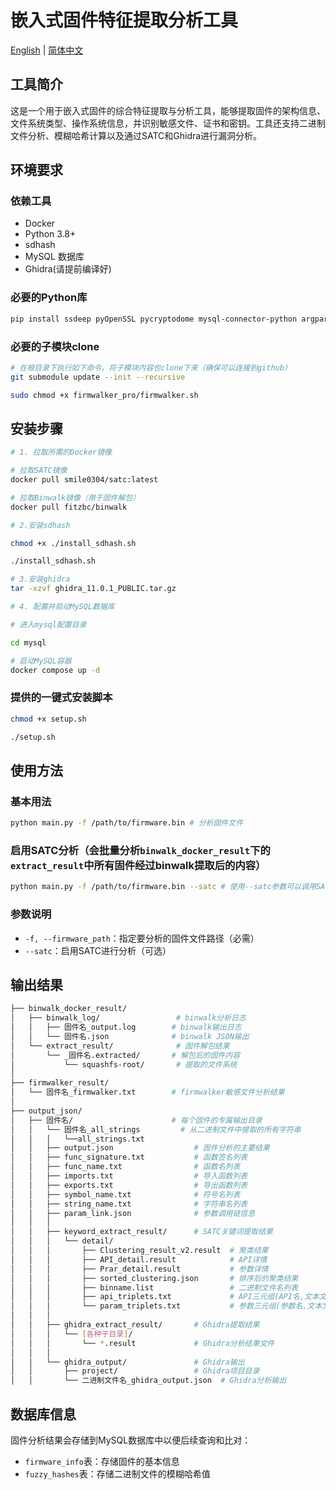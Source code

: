 # 嵌入式固件特征提取分析工具

[English](README.md) | [简体中文](README-zh.md)

## 工具简介

这是一个用于嵌入式固件的综合特征提取与分析工具，能够提取固件的架构信息、文件系统类型、操作系统信息，并识别敏感文件、证书和密钥。工具还支持二进制文件分析、模糊哈希计算以及通过SATC和Ghidra进行漏洞分析。

## 环境要求

### 依赖工具
- Docker
- Python 3.8+
- sdhash
- MySQL 数据库
- Ghidra(请提前编译好)

### 必要的Python库
```bash
pip install ssdeep pyOpenSSL pycryptodome mysql-connector-python argparse
```

### 必要的子模块clone
```bash
# 在根目录下执行如下命令，将子模块内容也clone下来（确保可以连接到github）
git submodule update --init --recursive

sudo chmod +x firmwalker_pro/firmwalker.sh
```

## 安装步骤

```bash
# 1. 拉取所需的Docker镜像

# 拉取SATC镜像
docker pull smile0304/satc:latest

# 拉取Binwalk镜像（用于固件解包）
docker pull fitzbc/binwalk 

# 2.安装sdhash

chmod +x ./install_sdhash.sh

./install_sdhash.sh

# 3.安装ghidra
tar -xzvf ghidra_11.0.1_PUBLIC.tar.gz

# 4. 配置并启动MySQL数据库

# 进入mysql配置目录

cd mysql

# 启动MySQL容器
docker compose up -d
```

### 提供的一键式安装脚本

```bash
chmod +x setup.sh

./setup.sh
```

## 使用方法

### 基本用法

```bash
python main.py -f /path/to/firmware.bin # 分析固件文件
```

### 启用SATC分析（会批量分析`binwalk_docker_result`下的`extract_result`中所有固件经过binwalk提取后的内容）

```bash
python main.py -f /path/to/firmware.bin --satc # 使用--satc参数可以调用SATC进行深度分析（如果遇到内存不足的问题需要进入satc的容器内修改内存限制）
```

### 参数说明
- `-f, --firmware_path`：指定要分析的固件文件路径（必需）
- `--satc`：启用SATC进行分析（可选）

## 输出结果

```bash
├── binwalk_docker_result/
│   ├── binwalk_log/                 # binwalk分析日志
│   │   ├── 固件名_output.log        # binwalk输出日志
│   │   └── 固件名.json              # binwalk JSON输出
│   └── extract_result/              # 固件解包结果
│       └── _固件名.extracted/       # 解包后的固件内容
│           └── squashfs-root/       # 提取的文件系统
│
├── firmwalker_result/
│   └── 固件名_firmwalker.txt        # firmwalker敏感文件分析结果
│
├── output_json/
│   ├── 固件名/                      # 每个固件的专属输出目录
│   │   └── 固件名_all_strings         # 从二进制文件中提取的所有字符串
│   │   │   └──all_strings.txt 
│   │   ├── output.json                  # 固件分析的主要结果
│   │   ├── func_signature.txt           # 函数签名列表
│   │   ├── func_name.txt                # 函数名列表
│   │   ├── imports.txt                  # 导入函数列表
│   │   ├── exports.txt                  # 导出函数列表
│   │   ├── symbol_name.txt              # 符号名列表
│   │   ├── string_name.txt              # 字符串名列表
│   │   ├── param_link.json              # 参数调用链信息
│   │   │
│   │   ├── keyword_extract_result/      # SATC关键词提取结果
│   │   │   └── detail/
│   │   │       ├── Clustering_result_v2.result  # 聚类结果
│   │   │       ├── API_detail.result            # API详情
│   │   │       ├── Prar_detail.result           # 参数详情
│   │   │       ├── sorted_clustering.json       # 排序后的聚类结果
│   │   │       ├── binname.list                 # 二进制文件名列表
│   │   │       ├── api_triplets.txt             # API三元组(API名,文本文件,二进制文件)
│   │   │       └── param_triplets.txt           # 参数三元组(参数名,文本文件,二进制文件)
│   │   │
│   │   ├── ghidra_extract_result/       # Ghidra提取结果
│   │   │   └── [各种子目录]/
│   │   │       └── *.result             # Ghidra分析结果文件
│   │   │
│   │   └── ghidra_output/               # Ghidra输出
│   │       ├── project/                 # Ghidra项目目录
│   │       └── 二进制文件名_ghidra_output.json  # Ghidra分析输出
```

## 数据库信息

固件分析结果会存储到MySQL数据库中以便后续查询和比对：
- `firmware_info`表：存储固件的基本信息
- `fuzzy_hashes`表：存储二进制文件的模糊哈希值